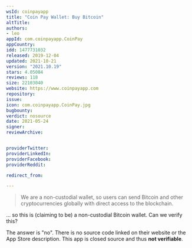```yaml
---
wsId: coinpayapp
title: "Coin Pay Wallet: Buy Bitcoin"
altTitle: 
authors:
- leo
appId: com.coinpayapp.CoinPay
appCountry: 
idd: 1477731032
released: 2019-12-04
updated: 2021-10-21
version: "2021.10.19"
stars: 4.05084
reviews: 118
size: 22103040
website: https://www.coinpayapp.com
repository: 
issue: 
icon: com.coinpayapp.CoinPay.jpg
bugbounty: 
verdict: nosource
date: 2021-05-24
signer: 
reviewArchive:


providerTwitter: 
providerLinkedIn: 
providerFacebook: 
providerReddit: 

redirect_from:

---
```


> We are a non-custodial wallet, so users can send Bitcoin and other
  cryptocurrencies globally with direct access to the blockchain.

... so this is (claiming to be) a non-custodial Bitcoin wallet. Can we verify
this?

The answer is "no". There is no source code linked on their website or the App
Store description. This app is closed source and thus **not verifiable**.
